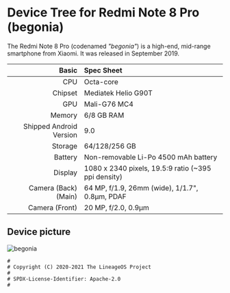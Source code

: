 Device Tree for Redmi Note 8 Pro (begonia)
==========================================

The Redmi Note 8 Pro (codenamed _"begonia"_) is a high-end, mid-range smartphone from Xiaomi.
It was released in September 2019.

| Basic                   | Spec Sheet                                                                                                                     |
| -----------------------:|:------------------------------------------------------------------------------------------------------------------------------ |
| CPU                     | Octa-core                                                                                                                      |
| Chipset                 | Mediatek Helio G90T                                                                                                            |
| GPU                     | Mali-G76 MC4                                                                                                                   |
| Memory                  | 6/8 GB RAM                                                                                                                     |
| Shipped Android Version | 9.0                                                                                                                            |
| Storage                 | 64/128/256 GB                                                                                                                  |
| Battery                 | Non-removable Li-Po 4500 mAh battery                                                                                           |
| Display                 | 1080 x 2340 pixels, 19.5:9 ratio (~395 ppi density)                                                                            |
| Camera (Back)(Main)     | 64 MP, f/1.9, 26mm (wide), 1/1.7", 0.8µm, PDAF                                                                                |
| Camera (Front)          | 20 MP, f/2.0, 0.9µm                                                                                                           |

## Device picture
![begonia](https://fdn2.gsmarena.com/vv/pics/xiaomi/xiaomi-redmi-note-8-pro-01.jpg)

```
#
# Copyright (C) 2020-2021 The LineageOS Project
#
# SPDX-License-Identifier: Apache-2.0
#
```
